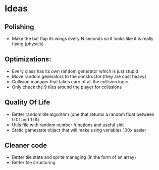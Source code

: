 # Ideas

## Polishing
- Make the bat flap its wings every N seconds so it looks like it is really flying (physics)

## Optimizations:
- Every class has its own random generator which is just stupid
- Move random generators to the constructor (they are cost heavy)
- Collision manager that takes care of all the collision logic.
- Only check the 9 tiles around the player for colissions

## Quality Of Life
- Better random tile algorithm (one that returns a random float between 0.0f and 1.0f)
- Utils file with random number functions and useful shit
- Static gamestate object that will make using variables 100x easier

## Cleaner code
- Better tile state and sprite managing (in the form of an array)
- Better file structuring
